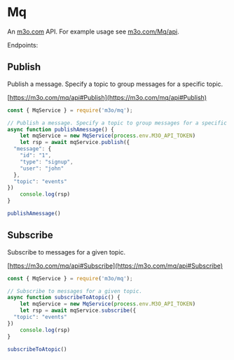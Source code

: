 # Mq

An [m3o.com](https://m3o.com) API. For example usage see [m3o.com/Mq/api](https://m3o.com/Mq/api).

Endpoints:

## Publish

Publish a message. Specify a topic to group messages for a specific topic.


[https://m3o.com/mq/api#Publish](https://m3o.com/mq/api#Publish)

```js
const { MqService } = require('m3o/mq');

// Publish a message. Specify a topic to group messages for a specific topic.
async function publishAmessage() {
	let mqService = new MqService(process.env.M3O_API_TOKEN)
	let rsp = await mqService.publish({
  "message": {
    "id": "1",
    "type": "signup",
    "user": "john"
  },
  "topic": "events"
})
	console.log(rsp)
}

publishAmessage()
```
## Subscribe

Subscribe to messages for a given topic.


[https://m3o.com/mq/api#Subscribe](https://m3o.com/mq/api#Subscribe)

```js
const { MqService } = require('m3o/mq');

// Subscribe to messages for a given topic.
async function subscribeToAtopic() {
	let mqService = new MqService(process.env.M3O_API_TOKEN)
	let rsp = await mqService.subscribe({
  "topic": "events"
})
	console.log(rsp)
}

subscribeToAtopic()
```
